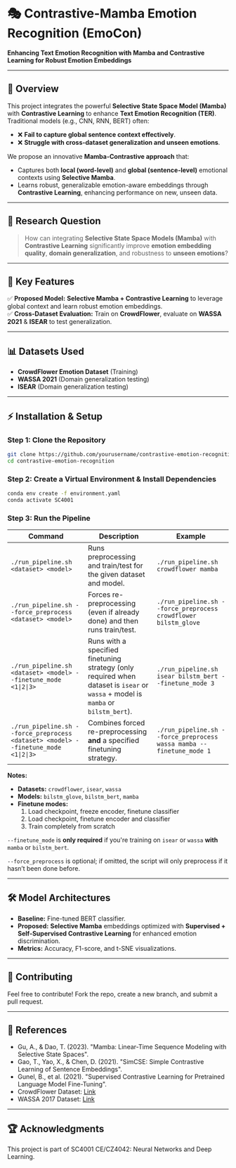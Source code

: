 # 🎭 Contrastive-Mamba Emotion Recognition (EmoCon)
**Enhancing Text Emotion Recognition with Mamba and Contrastive Learning for Robust Emotion Embeddings**

---

## 📌 Overview
This project integrates the powerful **Selective State Space Model (Mamba)** with **Contrastive Learning** to enhance **Text Emotion Recognition (TER)**.  
Traditional models (e.g., CNN, RNN, BERT) often:
- ❌ **Fail to capture global sentence context effectively**.
- ❌ **Struggle with cross-dataset generalization and unseen emotions**.

We propose an innovative **Mamba-Contrastive approach** that:
- Captures both **local (word-level)** and **global (sentence-level)** emotional contexts using **Selective Mamba**.
- Learns robust, generalizable emotion-aware embeddings through **Contrastive Learning**, enhancing performance on new, unseen data.

---

## 🎯 Research Question
> How can integrating **Selective State Space Models (Mamba)** with **Contrastive Learning** significantly improve **emotion embedding quality**, **domain generalization**, and robustness to **unseen emotions**?

---

## 🚀 Key Features
✅ **Proposed Model:** **Selective Mamba + Contrastive Learning** to leverage global context and learn robust emotion embeddings.  
✅ **Cross-Dataset Evaluation:** Train on **CrowdFlower**, evaluate on **WASSA 2021** & **ISEAR** to test generalization.  

---

## 📊 Datasets Used
- **CrowdFlower Emotion Dataset** (Training)
- **WASSA 2021** (Domain generalization testing)
- **ISEAR** (Domain generalization testing)

---

## ⚡ Installation & Setup
### **Step 1: Clone the Repository**
```bash
git clone https://github.com/yourusername/contrastive-emotion-recognition.git
cd contrastive-emotion-recognition
```

### **Step 2: Create a Virtual Environment & Install Dependencies**
```bash
conda env create -f environment.yaml
conda activate SC4001
```
### **Step 3: Run the Pipeline**

| Command                                                                                        | Description                                                                                                      | Example                                                                                           |
|------------------------------------------------------------------------------------------------|------------------------------------------------------------------------------------------------------------------|---------------------------------------------------------------------------------------------------|
| `./run_pipeline.sh <dataset> <model>`                                                          | Runs preprocessing and train/test for the given dataset and model.                                               | `./run_pipeline.sh crowdflower mamba`                                                              |
| `./run_pipeline.sh --force_preprocess <dataset> <model>`                                       | Forces re-preprocessing (even if already done) and then runs train/test.                                         | `./run_pipeline.sh --force_preprocess crowdflower bilstm_glove`                                    |
| `./run_pipeline.sh <dataset> <model> --finetune_mode <1\|2\|3>`                                | Runs with a specified finetuning strategy (only required when dataset is `isear` or `wassa` + model is `mamba` or `bilstm_bert`). | `./run_pipeline.sh isear bilstm_bert --finetune_mode 3`                                            |
| `./run_pipeline.sh --force_preprocess <dataset> <model> --finetune_mode <1\|2\|3>`             | Combines forced re-preprocessing **and** a specified finetuning strategy.                                        | `./run_pipeline.sh --force_preprocess wassa mamba --finetune_mode 1`                              |

**Notes:**
- **Datasets:** `crowdflower`, `isear`, `wassa`
- **Models:** `bilstm_glove`, `bilstm_bert`, `mamba`
- **Finetune modes:**  
  1. Load checkpoint, freeze encoder, finetune classifier  
  2. Load checkpoint, finetune encoder and classifier  
  3. Train completely from scratch  

`--finetune_mode` is **only required** if you're training on `isear` or `wassa` **with** `mamba` or `bilstm_bert`.

`--force_preprocess` is optional; if omitted, the script will only preprocess if it hasn’t been done before.

---

## 🛠️ Model Architectures
- **Baseline:** Fine-tuned BERT classifier.
- **Proposed:** **Selective Mamba** embeddings optimized with **Supervised + Self-Supervised Contrastive Learning** for enhanced emotion discrimination.
- **Metrics:** Accuracy, F1-score, and t-SNE visualizations.

---

## 🤝 Contributing
Feel free to contribute! Fork the repo, create a new branch, and submit a pull request.

---

## 📜 References
- Gu, A., & Dao, T. (2023). "Mamba: Linear-Time Sequence Modeling with Selective State Spaces".
- Gao, T., Yao, X., & Chen, D. (2021). "SimCSE: Simple Contrastive Learning of Sentence Embeddings".
- Gunel, B., et al. (2021). "Supervised Contrastive Learning for Pretrained Language Model Fine-Tuning".
- CrowdFlower Dataset: [Link](https://data.world/crowdflower/sentiment-analysis-in-text)
- WASSA 2017 Dataset: [Link](https://github.com/vinayakumarr/WASSA-2017)

---

## 🏆 Acknowledgments
This project is part of SC4001 CE/CZ4042: Neural Networks and Deep Learning.

